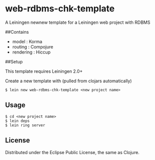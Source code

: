 # web-rdbms-chk-template

A Leiningen newnew template for a Leiningen web project with RDBMS 

##Contains

* model	    : Korma
* routing   : Compojure
* rendering : Hiccup

##Setup

This template requires Leiningen 2.0+

Create a new template with (pulled from clojars automatically)

    $ lein new web-rdbms-chk-template <new project name>
   			
## Usage

    $ cd <new project name>
    $ lein deps
    $ lein ring server


## License

Distributed under the Eclipse Public License, the same as Clojure.
